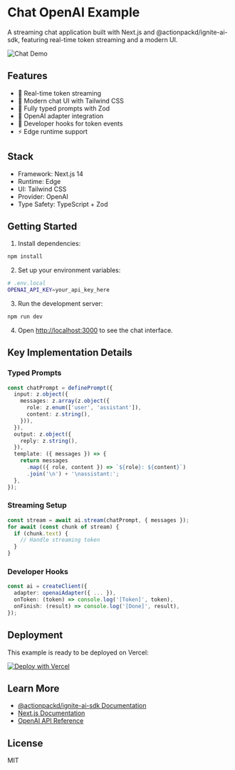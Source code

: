 # Chat OpenAI Example

A streaming chat application built with Next.js and @actionpackd/ignite-ai-sdk, featuring real-time token streaming and a modern UI.

![Chat Demo](./public/chat-demo.gif)

## Features

- 🌊 Real-time token streaming
- 💬 Modern chat UI with Tailwind CSS
- 🎯 Fully typed prompts with Zod
- 🔌 OpenAI adapter integration
- 🎣 Developer hooks for token events
- ⚡ Edge runtime support

## Stack

- Framework: Next.js 14
- Runtime: Edge
- UI: Tailwind CSS
- Provider: OpenAI
- Type Safety: TypeScript + Zod

## Getting Started

1. Install dependencies:
```bash
npm install
```

2. Set up your environment variables:
```bash
# .env.local
OPENAI_API_KEY=your_api_key_here
```

3. Run the development server:
```bash
npm run dev
```

4. Open [http://localhost:3000](http://localhost:3000) to see the chat interface.

## Key Implementation Details

### Typed Prompts
```typescript
const chatPrompt = definePrompt({
  input: z.object({
    messages: z.array(z.object({
      role: z.enum(['user', 'assistant']),
      content: z.string(),
    })),
  }),
  output: z.object({
    reply: z.string(),
  }),
  template: ({ messages }) => {
    return messages
      .map(({ role, content }) => `${role}: ${content}`)
      .join('\n') + '\nassistant:';
  },
});
```

### Streaming Setup
```typescript
const stream = await ai.stream(chatPrompt, { messages });
for await (const chunk of stream) {
  if (chunk.text) {
    // Handle streaming token
  }
}
```

### Developer Hooks
```typescript
const ai = createClient({
  adapter: openaiAdapter({ ... }),
  onToken: (token) => console.log('[Token]', token),
  onFinish: (result) => console.log('[Done]', result),
});
```

## Deployment

This example is ready to be deployed on Vercel:

[![Deploy with Vercel](https://vercel.com/button)](https://vercel.com/new/clone?repository-url=https://github.com/ActionpackdHQ/ai-sdk/tree/main/examples/chat-openai)

## Learn More

- [@actionpackd/ignite-ai-sdk Documentation](https://github.com/actionpackd/ignite-ai-sdk)
- [Next.js Documentation](https://nextjs.org/docs)
- [OpenAI API Reference](https://platform.openai.com/docs/api-reference)

## License

MIT

